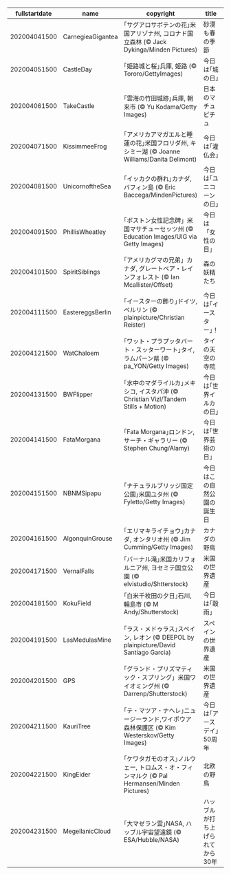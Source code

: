|fullstartdate|name|copyright|title|image|
|--|--|--|--|--|
202004041500|CarnegieaGigantea|｢サグアロサボテンの花｣米国アリゾナ州, コロナド国立森林 (© Jack Dykinga/Minden Pictures)|砂漠も春の季節|![](/ja-JP/2020/04/202004041500CarnegieaGigantea.jpg)|
202004051500|CastleDay|｢姫路城と桜｣兵庫, 姫路 (© Tororo/GettyImages)|今日は｢城の日｣|![](/ja-JP/2020/04/202004051500CastleDay.jpg)|
202004061500|TakeCastle|｢雲海の竹田城跡｣兵庫, 朝来市 (© Yu Kodama/Getty Images)|日本のマチュピチュ|![](/ja-JP/2020/04/202004061500TakeCastle.jpg)|
202004071500|KissimmeeFrog|｢アメリカアマガエルと睡蓮の花｣米国フロリダ州, キシミー湖  (© Joanne Williams/Danita Delimont)|今日は｢灌仏会｣|![](/ja-JP/2020/04/202004071500KissimmeeFrog.jpg)|
202004081500|UnicornoftheSea|｢イッカクの群れ｣カナダ, バフィン島 (© Eric Baccega/MindenPictures)|今日は｢ユニコーンの日｣|![](/ja-JP/2020/04/202004081500UnicornoftheSea.jpg)|
202004091500|PhillisWheatley|｢ボストン女性記念碑」米国マサチューセッツ州 (© Education Images/UIG via Getty Images)|今日は「女性の日」|![](/ja-JP/2020/04/202004091500PhillisWheatley.jpg)|
202004101500|SpiritSiblings|｢アメリカグマの兄弟」カナダ, グレートベア・レインフォレスト (© Ian Mcallister/Offset)|森の妖精たち|![](/ja-JP/2020/04/202004101500SpiritSiblings.jpg)|
202004111500|EastereggsBerlin|｢イースターの飾り｣ドイツ, ベルリン (© plainpicture/Christian Reister)|今日は｢イースター｣！|![](/ja-JP/2020/04/202004111500EastereggsBerlin.jpg)|
202004121500|WatChaloem|｢ワット・プラプッタバート・スッターワート｣タイ, ラムパーン県 (© pa_YON/Getty Images)|タイの天空の寺院|![](/ja-JP/2020/04/202004121500WatChaloem.jpg)|
202004131500|BWFlipper|｢水中のマダライルカ｣メキシコ, イスタパ沖 (© Christian Vizl/Tandem Stills + Motion)|今日は｢世界イルカの日｣|![](/ja-JP/2020/04/202004131500BWFlipper.jpg)|
202004141500|FataMorgana|｢Fata Morgana｣ロンドン,　サーチ・ギャラリー (© Stephen Chung/Alamy)|今日は｢世界芸術の日｣|![](/ja-JP/2020/04/202004141500FataMorgana.jpg)|
202004151500|NBNMSipapu|｢ナチュラルブリッジ国定公園｣米国ユタ州 (© Fyletto/Getty Images)|今日はこの自然公園の誕生日|![](/ja-JP/2020/04/202004151500NBNMSipapu.jpg)|
202004161500|AlgonquinGrouse|｢エリマキライチョウ｣カナダ, オンタリオ州 (© Jim Cumming/Getty Images)|カナダの野鳥|![](/ja-JP/2020/04/202004161500AlgonquinGrouse.jpg)|
202004171500|VernalFalls|｢バーナル滝｣米国カリフォルニア州, ヨセミテ国立公園 (© elvistudio/Shtterstock)|米国の世界遺産|![](/ja-JP/2020/04/202004171500VernalFalls.jpg)|
202004181500|KokuField|｢白米千枚田の夕日｣石川, 輪島市 (©  M Andy/Shutterstock)|今日は｢穀雨｣|![](/ja-JP/2020/04/202004181500KokuField.jpg)|
202004191500|LasMedulasMine|｢ラス・メドゥラス｣スペイン, レオン (© DEEPOL by plainpicture/David Santiago Garcia)|スペインの世界遺産|![](/ja-JP/2020/04/202004191500LasMedulasMine.jpg)|
202004201500|GPS|｢グランド・プリズマティック・スプリング」米国ワイオミング州 (© Darrenp/Shutterstock)|米国の世界遺産|![](/ja-JP/2020/04/202004201500GPS.jpg)|
202004211500|KauriTree|｢テ・マツア・ナヘレ｣ニュージーランド,ワイポウア森林保護区  (© Kim Westerskov/Getty Images)|今日は｢アースデイ｣50周年|![](/ja-JP/2020/04/202004211500KauriTree.jpg)|
202004221500|KingEider|｢ケワタガモのオス｣ノルウェー, トロムス・オ・フィンマルク (© Pal Hermansen/Minden Pictures)|北欧の野鳥|![](/ja-JP/2020/04/202004221500KingEider.jpg)|
202004231500|MegellanicCloud|｢大マゼラン雲｣NASA, ハッブル宇宙望遠鏡 (© ESA/Hubble/NASA)|ハッブルが打ち上げられてから30年|![](/ja-JP/2020/04/202004231500MegellanicCloud.jpg)|
